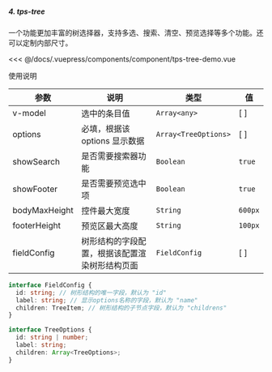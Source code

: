 ##### 4. tps-tree

一个功能更加丰富的树选择器，支持多选、搜索、清空、预览选择等多个功能。还可以定制内部尺寸。

<template>
  <my-container>
    <component-tps-tree-demo></component-tps-tree-demo>
  </my-container>
</template>

<<< @/docs/.vuepress/components/component/tps-tree-demo.vue

使用说明

| 参数          | 说明                                           | 类型                 | 值      |
| ------------- | ---------------------------------------------- | -------------------- | ------- |
| v-model       | 选中的条目值                                   | `Array<any>`         | [ ]     |
| options       | 必填，根据该 options 显示数据                  | `Array<TreeOptions>` | [ ]     |
| showSearch    | 是否需要搜索器功能                             | `Boolean`            | `true`  |
| showFooter    | 是否需要预览选中项                             | `Boolean`            | `true`  |
| bodyMaxHeight | 控件最大宽度                                   | `String`             | `600px` |
| footerHeight  | 预览区最大高度                                 | `String`             | `100px` |
| fieldConfig   | 树形结构的字段配置，根据该配置渲染树形结构页面 | `FieldConfig`        | [ ]     |

```ts
interface FieldConfig {
  id: string; // 树形结构的唯一字段，默认为 "id"
  label: string; // 显示options名称的字段，默认为 "name"
  children: TreeItem; // 树形结构的子节点字段，默认为 "childrens"
}

interface TreeOptions {
  id: string | number;
  label: string;
  children: Array<TreeOptions>;
}
```
